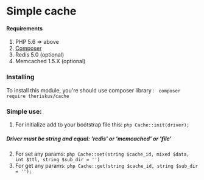 # Simple cache

#### Requirements
1. PHP 5.6 => above
2. [Composer](https://getcomposer.org/download)
2. Redis 5.0 (optional)
3. Memcached 1.5.X (optional)

### Installing
To install this module, you're should use composer library :
``` composer require theriskus/cache``` 

### Simple use:
1. For initialize add to your bootstrap file this: ```php Cache::init(driver);```
##### __Driver must be string and equal: 'redis' or 'memcached' or 'file'__
2. For set any params: ```php Cache::set(string $cache_id, mixed $data, int $ttl, string $sub_dir = '')```
3. For get any params: ```php Cache::get(string $cache_id, string $sub_dir = '');```
